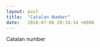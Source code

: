 ```yaml
---
layout: post
title:  "Catalan Number"
date:   2018-07-08 20:34:34 +0800
---
```


Catalan number 
<image href="https://wikimedia.org/api/rest_v1/media/math/render/svg/34d4f28865115a05a806649a40f84e1bbc736320" />